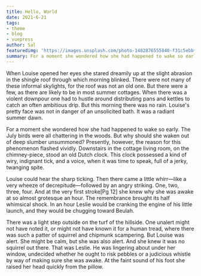 ```yaml
---
title: Hello, World
date: 2021-6-21
tags:
- theme
- blog
- vuepress
author: Sal
featuredimg: 'https://images.unsplash.com/photo-1482876555840-f31c5ebbff1c?ixlib=rb-1.2.1&ixid=eyJhcHBfaWQiOjEyMDd9&auto=format&fit=crop&w=1351&q=80'
summary: For a moment she wondered how she had happened to wake so early.
---
```


When Louise opened her eyes she stared dreamily up at the slight abrasion in the shingle roof through which morning blinked. There were not many of these informal skylights, for the roof was not an old one. But there were a few, as there are likely to be in most summer cottages. When there was a violent downpour one had to hustle around distributing pans and kettles to catch an often ambitious drip. But this morning there was no rain. Louise's pretty face was not in danger of an unsolicited bath. It was a radiant summer dawn.

For a moment she wondered how she had happened to wake so early. The July birds were all chattering in the woods. But why should she waken out of deep slumber unsummoned? Presently, however, the reason for this phenomenon flashed vividly. Downstairs in the cottage living room, on the chimney-piece, stood an old Dutch clock. This clock possessed a kind of wiry, indignant tick, and a voice, when it was time to speak, full of a jerky, twanging spite.

Louise could hear the sharp ticking. Then there came a little whirr—like a very wheeze of decrepitude—followed by an angry striking. One, two, three, four. And at the very first stroke[Pg 12] she knew why she was awake at so almost grotesque an hour. The remembrance brought its half whimsical shock. In an hour Leslie would be cranking the engine of his little launch, and they would be chugging toward Beulah.

There was a light step outside on the turf of the hillside. One unalert might not have noted it, or might not have known it for a human tread, where there was such a patter of squirrel and chipmunk scampering. But Louise was alert. She might be calm, but she was also alert. And she knew it was no squirrel out there. That was Leslie. He was lingering about under her window, undecided whether he ought to risk pebbles or a judicious whistle by way of making sure she was awake. At the faint sound of his foot she raised her head quickly from the pillow.
